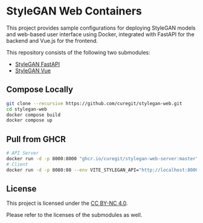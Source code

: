 # StyleGAN Web Containers

This project provides sample configurations for deploying StyleGAN models and web-based user interface using Docker, integrated with FastAPI for the backend and Vue.js for the frontend.

This repository consists of the following two submodules:

- [StyleGAN FastAPI](https://github.com/curegit/stylegan-fastapi)
- [StyleGAN Vue](https://github.com/curegit/stylegan-vue)

## Compose Locally

```sh
git clone --recursive https://github.com/curegit/stylegan-web.git
cd stylegan-web
docker compose build
docker compose up
```

## Pull from GHCR

```sh
# API Server
docker run -d -p 8000:8000 "ghcr.io/curegit/stylegan-web-server:master"
# Client
docker run -d -p 8080:80 --env VITE_STYLEGAN_API="http://localhost:8000" "ghcr.io/curegit/stylegan-web-client:master"
```

## License

This project is licensed under the [CC BY-NC 4.0](LICENSE).

Please refer to the licenses of the submodules as well.
